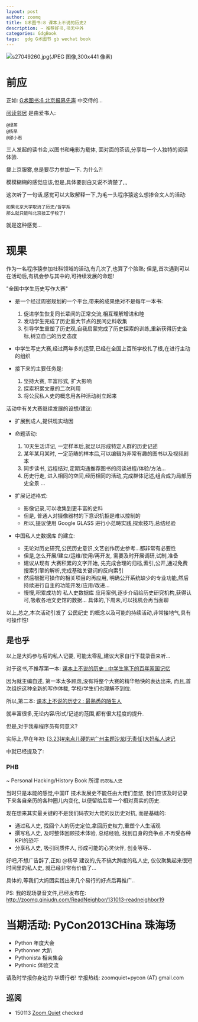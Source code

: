 ```yaml
---
layout: post
author: zoomq
title: G术图书:8 课本上不说的历史2
description: ~ 推荐好书,书无中外
categories: GdgBook
tags:  gdg G术图书 gb wechat book
---
```



![s27049260.jpg(JPEG 图像,300x441 像素)](http://img3.douban.com/lpic/s27049260.jpg)

# 前应
正如: [G术图书:6 北京报界先声](http://zhgdg.gitcafe.com/2013-10/gb6-jinghua/)
中交侍的...

[阅读邻居](http://yuedulinju.com/about.html) 是由爱书人:

    @绿茶
    @杨早
    @邱小石 

三人发起的读书会,以图书和电影为载体,
面对面的茶话,分享每一个人独特的阅读体验. 
    
嘦上京服雾,总是要尽力参加一下. 为什么?!

模模糊糊的感觉应该,但是,具体要剖白又说不清楚了,,,

<!--more-->

这次听了一句话,感觉可以大致解释一下,为毛一头程序猿这么想掺合文人的活动:

    如果北京大学取消了历史/哲学系
    那么就只能叫北京技工学校了!

就是这种感觉...

# 现果


作为一名程序猿参加社科领域的活动,有几次了,也算了个脸熟;
但是,首次遇到可以在活动后,有机会参与其中的,可持续发展的命题!

"全国中学生历史写作大赛"
- 是一个经过周密规划的一个平台,带来的成果绝对不是每年一本书:

    1. 促进学生恢复同长辈间的正常交流,相互理解增进和睦
    2. 发动学生完成了历史重大节点的民间史料收集
    3. 引导学生重塑了历史观,自我启蒙完成了历史探索的训练,重新获得历史坐标,树立自己的历史态度

- 中学生写史大赛,经过两年多的运营,已经在全国上百所学校扎了根,在进行主动的组织
- 接下来的主要任务是:

    1. 坚持大赛, 丰富形式, 扩大影响
    2. 探索积累文章的二次利用
    3. 将公民私人史的概念用各种活动树立起来

活动中有关大赛继续发展的设想/建议:

- 扩展到成人,提供现实动因
- 命题活动:

    1. 10天生活详记, 一定样本后,就足以形成特定人群的历史记述
    2. 某年某月某时, 一定范畴的样本后,可以编辑为非常有趣的图书以及视频剧本
    3. 同步读书, 远程结对,定期沟通推荐图书的阅读进程/体验/方法...
    4. 历史行走, 进入相同的空间,经历相同的活动,完成群体记述,组合成为局部历史全景
    ...

- 扩展记述格式:
    - 影像记录,可以收集到更丰富的史料
    - 但是, 普通人对摄像器材的下意识抗拒是难以控制的
    - 所以,提议使用  Google GLASS 进行小范畴实践,探索技巧,总结经验

- 中国私人史数据库 的建立:
    - 无论对历史研究,公民历史意识,文艺创作历史参考...都非常有必要性
    - 但是,怎么开展/建立/运维/使用/再开发, 需要及时开展调研,试制,准备
    - 建议从现有 大赛积累的文字开始, 先完成合理的归档,索引,公开,通过免费搜索引擎的解析,完成基础关键词的反向索引
    - 然后根据可操作的相关项目的再应用, 明确公开系统缺少的专业功能,然后持续进行自主的功能开发/应用/改进...
    - 慢慢,积累成功的 私人史数据库 应用案例,逐步介绍给历史研究机构,获得认可,吸收各地文史馆的数据...
    具体的,下周未,可以找机会再当面聊

以上,总之,本次活动引发了 公民纪史 的概念以及可能的持续活动,非常接地气,具有可操作性!



## 是也乎
以上是大妈参与后的私人记要, 可能太零乱,建议大家自行下载录音来听...

对于这书,不推荐第一本: [课本上不说的历史 : 中学生笔下的百年家国记忆](http://book.douban.com/subject/10785588/)

因为就主编自述, 第一本太多顾虑,没有将整个大赛的精华畅快的表达出来,
而且,首次组织这种全新的写作体裁, 学校/学生们也理解不到位.

所以,第二本: [课本上不说的历史2 : 最熟悉的陌生人](http://book.douban.com/subject/25727718/)

就丰富很多,无论内容/形式/记述的范围,都有很大程度的提升.

但是,对于我辈程序员有何意义?

实际上,早在年初: [[3.23]#来点儿硬的#广州主题沙龙[无责任]大妈私人速记](http://techparty.gitcafe.com/2013-03/let-hardware-zq-report/)

中就已经提及了:

### PHB 
~ Personal Hacking/History Book 所谓 `码农私人史`

当时只是本能的感觉,中国IT 技术发展史不能任由大佬们忽悠,
我们应该及时记录下来各自亲历的各种圈儿内变化, 以便留给后辈一个相对真实的历史.

现在想来其实最关键的不是我们码农对大佬的反历史对抗, 而是基础的:

- 通过私人史, 找回个人的历史定位,拿回历史权力,重塑个人生活观
- 撰写私人史, 及时整体回顾技术体验, 总结经验, 找到自身的竞争点,不再受各种KPI的恐吓
- 分享私人史, 吸引同质件人, 形成可能的心灵伙伴, 创业等等..

好吧,不想广告辞了,正如 @杨早 建议的,先不搞大跨度的私人史,
仅仅聚集起来很短时间里的私人史, 就已经非常有价值了...

具体的,等我们大妈团实践出来几个易行的好点后再推广..



PS:
我的现场录音文件,已经发布在:
http://zoomq.qiniudn.com/ReadNeighbor/131013-readneighbor19



# 当期活动: PyCon2013CHina 珠海场

- Python 年度大会
- Pythonner 大趴
- Pythonista 相亲集会
- Pythonic 体验交流

请及时举报你身边的 华蠎行者!
举报热线: zoomquiet+pycon (AT) gmail.com



## 巡阅
- 150113 [Zoom.Quiet](http://zoomquiet.io/) checked





